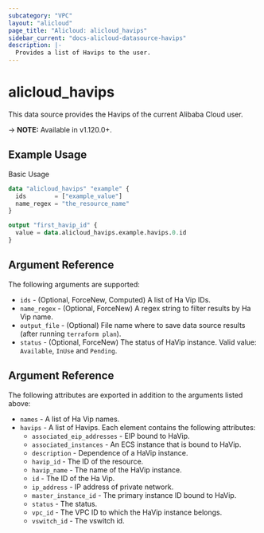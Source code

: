```yaml
---
subcategory: "VPC"
layout: "alicloud"
page_title: "Alicloud: alicloud_havips"
sidebar_current: "docs-alicloud-datasource-havips"
description: |-
  Provides a list of Havips to the user.
---
```


# alicloud\_havips

This data source provides the Havips of the current Alibaba Cloud user.

-> **NOTE:** Available in v1.120.0+.

## Example Usage

Basic Usage

```terraform
data "alicloud_havips" "example" {
  ids        = ["example_value"]
  name_regex = "the_resource_name"
}

output "first_havip_id" {
  value = data.alicloud_havips.example.havips.0.id
}
```

## Argument Reference

The following arguments are supported:

* `ids` - (Optional, ForceNew, Computed)  A list of Ha Vip IDs.
* `name_regex` - (Optional, ForceNew) A regex string to filter results by Ha Vip name.
* `output_file` - (Optional) File name where to save data source results (after running `terraform plan`).
* `status` - (Optional, ForceNew) The status of HaVip instance. Valid value: `Available`, `InUse` and `Pending`.

## Argument Reference

The following attributes are exported in addition to the arguments listed above:

* `names` - A list of Ha Vip names.
* `havips` - A list of Havips. Each element contains the following attributes:
	* `associated_eip_addresses` - EIP bound to HaVip.
	* `associated_instances` - An ECS instance that is bound to HaVip.
	* `description` - Dependence of a HaVip instance.
	* `havip_id` - The  ID of the resource.
	* `havip_name` - The name of the HaVip instance.
	* `id` - The ID of the Ha Vip.
	* `ip_address` - IP address of private network.
	* `master_instance_id` - The primary instance ID bound to HaVip.
	* `status` - The status.
	* `vpc_id` - The VPC ID to which the HaVip instance belongs.
	* `vswitch_id` - The vswitch id.